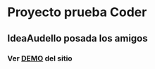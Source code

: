 # Proyecto prueba Coder
## IdeaAudello posada los amigos
### Ver [DEMO](https://naudello.github.io/Proyecto-Final-Coderhouse_Audello/) del sitio
